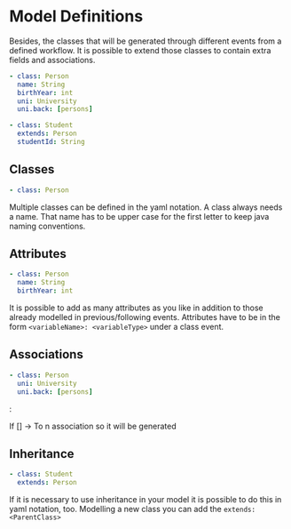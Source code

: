 # Model Definitions
Besides, the classes that will be generated through different events from a defined workflow. 
It is possible to extend those classes to contain extra fields and associations. 

```yaml
- class: Person
  name: String
  birthYear: int
  uni: University
  uni.back: [persons]

- class: Student
  extends: Person
  studentId: String
```

## Classes
```yaml
- class: Person
```

Multiple classes can be defined in the yaml notation. A class always needs a name. That name has to be upper case for the first letter to keep java naming conventions.

## Attributes
```yaml
- class: Person
  name: String
  birthYear: int
```

It is possible to add as many attributes as you like in addition to those already modelled in previous/following events.
Attributes have to be in the form `<variableName>: <variableType>` under a class event. 

## Associations
```yaml
- class: Person
  uni: University
  uni.back: [persons]
```

<variableName>: <variableType>

If [<variableType>] -> To n association so it will be generated 

## Inheritance
```yaml
- class: Student
  extends: Person
```

If it is necessary to use inheritance in your model it is possible to do this in yaml notation, too.
Modelling a new class you can add the `extends: <ParentClass>`